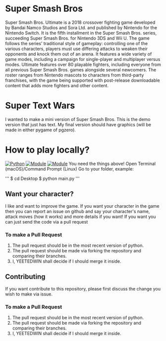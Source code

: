 # Super Smash Bros

Super Smash Bros. Ultimate is a 2018 crossover fighting game developed by Bandai Namco Studios and Sora Ltd. and published by Nintendo for the Nintendo Switch. It is the fifth installment in the Super Smash Bros. series, succeeding Super Smash Bros. for Nintendo 3DS and Wii U. The game follows the series' traditional style of gameplay: controlling one of the various characters, players must use differing attacks to weaken their opponents and knock them out of an arena. It features a wide variety of game modes, including a campaign for single-player and multiplayer versus modes. Ultimate features over 80 playable fighters, including everyone from all previous Super Smash Bros. games alongside several newcomers. The roster ranges from Nintendo mascots to characters from third-party franchises, with the game being supported with post-release downloadable content that adds more fighters and other content.

# Super Text Wars

I wanted to make a mini version of Super Smash Bros. This is the demo version that just has text. My final version should have graphics (will be made in either pygame of pgzero). 

# How to play locally?
[![Python](https://img.shields.io/badge/python-v3.9.5-blue)](https://www.python.org/downloads/) [![Module](https://img.shields.io/badge/module-getkey-orange)](https://pypi.org/project/getkey/) [![Module](https://img.shields.io/badge/module-operator-orange)](https://docs.python.org/3/library/operator.html)
You need the things above!
Open Terminal (macOS)/Command Prompt (Linux)
Go to your folder, example:

'''
$ cd Desktop
$ python main.py
'''

## Want your character?

I like and want to improve the game. If you want your character in the game then you can report an issue on github and say your character's name, attack moves (how it works) and more details if you want!
If you want you can just send the code via a pull request
### To make a Pull Request
1. The pull request should be in the most recent version of python.
2. The pull request should be made via forking the repository and comparing their branches.
3. I, YEETEDWIN shall decide if I should merge it inside.

## Contributing

If you want contribute to this repository, please first discuss the change you wish to make via issue.
### To make a Pull Request
1. The pull request should be in the most recent version of python.
2. The pull request should be made via forking the repository and comparing their branches.
3. I, YEETEDWIN shall decide if I should merge it inside.

